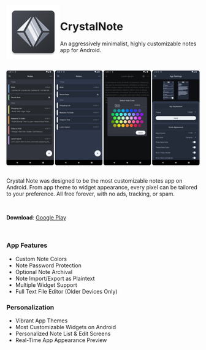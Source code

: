 <img align="left" width="140" src="app/src/main/res/mipmap-xxxhdpi/icon_launcher.png" alt="CrystalNote Icon">

# CrystalNote
An aggressively minimalist, highly customizable notes app for Android.

</br>

![Screenshot Showcase](app/src/main/github_showcase.png)

##

Crystal Note was designed to be the most customizable notes app on Android. From app theme to widget appearance, every pixel can be tailored to your preference. All free forever, with no ads, tracking, or spam.

</br>

**Download**: [Google Play](https://play.google.com/store/apps/details?id=com.xephorium.crystalnote)

</br>

### App Features
- Custom Note Colors
- Note Password Protection
- Optional Note Archival
- Note Import/Export as Plaintext
- Multiple Widget Support
- Full Text File Editor (Older Devices Only)

### Personalization
- Vibrant App Themes
- Most Customizable Widgets on Android
- Personalized Note List & Edit Screens
- Real-Time App Appearance Preview
